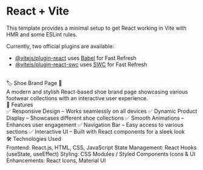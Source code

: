 # React + Vite

This template provides a minimal setup to get React working in Vite with HMR and some ESLint rules.

Currently, two official plugins are available:

- [@vitejs/plugin-react](https://github.com/vitejs/vite-plugin-react/blob/main/packages/plugin-react/README.md) uses [Babel](https://babeljs.io/) for Fast Refresh
- [@vitejs/plugin-react-swc](https://github.com/vitejs/vite-plugin-react-swc) uses [SWC](https://swc.rs/) for Fast Refresh
<br>
🏷️ Shoe Brand Page 👟<br>
A modern and stylish React-based shoe brand page showcasing various footwear collections with an interactive user experience.
<br>
🚀 Features<br>
✅ Responsive Design – Works seamlessly on all devices
✅ Dynamic Product Display – Showcases different shoe collections
✅ Smooth Animations – Enhances user engagement
✅ Navigation Bar – Easy access to various sections
✅ Interactive UI – Built with React components for a sleek look
<br>
🛠️ Technologies Used <br>
Frontend: React.js, HTML, CSS, JavaScript
State Management: React Hooks (useState, useEffect)
Styling: CSS Modules / Styled Components
Icons & UI Enhancements: React Icons, Material UI
